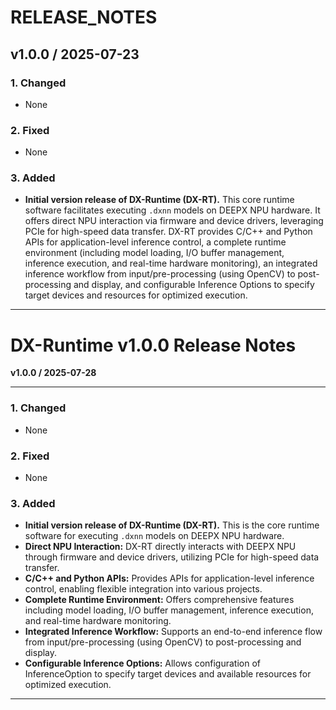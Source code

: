 # RELEASE_NOTES

## v1.0.0 / 2025-07-23
### 1. Changed
- None
### 2. Fixed
- None
### 3. Added
- **Initial version release of DX-Runtime (DX-RT).** This core runtime software facilitates executing `.dxnn` models on DEEPX NPU hardware. It offers direct NPU interaction via firmware and device drivers, leveraging PCIe for high-speed data transfer. DX-RT provides C/C++ and Python APIs for application-level inference control, a complete runtime environment (including model loading, I/O buffer management, inference execution, and real-time hardware monitoring), an integrated inference workflow from input/pre-processing (using OpenCV) to post-processing and display, and configurable Inference Options to specify target devices and resources for optimized execution.


---

# DX-Runtime v1.0.0 Release Notes

**v1.0.0 / 2025-07-28**

---

### 1. Changed
* None

### 2. Fixed
* None

### 3. Added
* **Initial version release of DX-Runtime (DX-RT).** This is the core runtime software for executing `.dxnn` models on DEEPX NPU hardware.
* **Direct NPU Interaction:** DX-RT directly interacts with DEEPX NPU through firmware and device drivers, utilizing PCIe for high-speed data transfer.
* **C/C++ and Python APIs:** Provides APIs for application-level inference control, enabling flexible integration into various projects.
* **Complete Runtime Environment:** Offers comprehensive features including model loading, I/O buffer management, inference execution, and real-time hardware monitoring.
* **Integrated Inference Workflow:** Supports an end-to-end inference flow from input/pre-processing (using OpenCV) to post-processing and display.
* **Configurable Inference Options:** Allows configuration of InferenceOption to specify target devices and available resources for optimized execution.

---